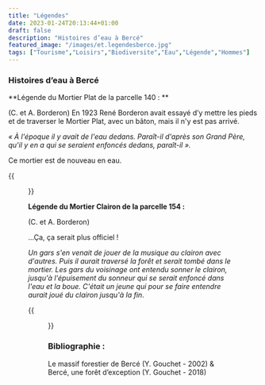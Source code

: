```yaml
---
title: "Légendes"
date: 2023-01-24T20:13:44+01:00
draft: false
description: "Histoires d’eau à Bercé"
featured_image: "/images/et.legendesberce.jpg"
tags: ["Tourisme","Loisirs","Biodiversite","Eau","Légende","Hommes"]
---
```


### Histoires d’eau à Bercé 

**Légende du Mortier Plat de la parcelle 140 : ** 

(C. et A. Borderon)
En 1923 René Borderon avait essayé d’y mettre les pieds
 et de traverser le Mortier Plat, avec un bâton, mais 
 il n'y est pas arrivé. 
 
 *« À l'époque il y avait de l'eau dedans. 
 Paraît-il d'après son Grand Père, qu'il y en a qui se seraient
 enfoncés dedans, paraît-il ».*
 
Ce mortier est de nouveau en eau.
 
{{<figure src="/images/articles/mortierplat140.jpg"  title="Le Mortier Plat">}}

**Légende du Mortier Clairon de la parcelle 154 :**

 (C. et A. Borderon)
  
 ...Ça, ça serait plus officiel !
  
*Un gars s'en venait de jouer de la musique au clairon avec d'autres. 
Puis il aurait traversé la forêt et serait tombé dans le mortier.
Les gars du voisinage ont entendu sonner le clairon, jusqu'à
l'épuisement du sonneur qui se serait enfoncé dans l'eau et la boue. 
C'était un jeune qui pour se faire entendre aurait joué du clairon jusqu'à la fin*.
  
{{<figure src="/images/articles/mortierclaironp154.jpg"  title="Le Mortier Clairon">}}

### Bibliographie : 
 
Le massif forestier de Bercé (Y. Gouchet - 2002) & Bercé, une forêt d’exception (Y. Gouchet - 2018)
